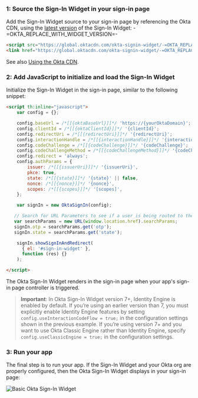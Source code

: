 ### 1: Source the Sign-In Widget in your sign-in page

Add the Sign-In Widget source to your sign-in page by referencing the Okta CDN, using the [latest version](https://github.com/okta/okta-signin-widget/releases/) of the Sign-In Widget: -=OKTA_REPLACE_WITH_WIDGET_VERSION=-

```html
<script src="https://global.oktacdn.com/okta-signin-widget/-=OKTA_REPLACE_WITH_WIDGET_VERSION=-/js/okta-sign-in.min.js" type="text/javascript"></script>
<link href="https://global.oktacdn.com/okta-signin-widget/-=OKTA_REPLACE_WITH_WIDGET_VERSION=-/css/okta-sign-in.min.css" type="text/css" rel="stylesheet"/>
```

See also [Using the Okta CDN](https://github.com/okta/okta-signin-widget#using-the-okta-cdn).

### 2: Add JavaScript to initialize and load the Sign-In Widget

Initialize the Sign-In Widget in the sign-in page, similar to the following snippet:

```html
<script th:inline="javascript">
    var config = {};

    config.baseUrl = /*[[{oktaBaseUrl}]]*/ 'https://{yourOktaDomain}';
    config.clientId = /*[[{oktaClientId}]]*/ '{clientId}';
    config.redirectUri = /*[[{redirectUri}]]*/ '{redirectUri}';
    config.interactionHandle = /*[[{interactionHandle}]]*/ '{interactionHandle}';
    config.codeChallenge = /*[[{codeChallenge}]]*/ '{codeChallenge}';
    config.codeChallengeMethod = /*[[{codeChallengeMethod}]]*/ '{codeChallengeMethod}';
    config.redirect = 'always';
    config.authParams = {
        issuer: /*[[{issuerUri}]]*/ '{issuerUri}',
        pkce: true,
        state: /*[[{state}]]*/ '{state}' || false,
        nonce: /*[[{nonce}]]*/ '{nonce}',
        scopes: /*[[{scopes}]]*/ '[scopes]',
    };

    var signIn = new OktaSignIn(config);

   // Search for URL Parameters to see if a user is being routed to the application to recover password
   var searchParams = new URL(window.location.href).searchParams;
   signIn.otp = searchParams.get('otp');
   signIn.state = searchParams.get('state');

    signIn.showSignInAndRedirect(
      { el: '#sign-in-widget' },
      function (res) {}
    );

</script>
```

The Okta Sign-In Widget renders in the sign-in page when your app's sign-in page controller is triggered.

> **Important**: In Okta Sign-In Widget version 7+, Identity Engine is enabled by default. If you’re using an earlier version than 7, you must explicitly enable Identity Engine features by setting `config.useInteractionCodeFlow = true;` in the configuration settings shown in the previous example. If you’re using version 7+ and you want to use Okta Classic Engine rather than Identity Engine, specify `config.useClassicEngine = true;` in the configuration settings.

### 3: Run your app

The final step is to run your app. If the Sign-In Widget and your Okta org are properly configured, then the Okta Sign-In Widget displays in your sign-in page:

<div class="half">

![Basic Okta Sign-In Widget](/img/siw/okta-sign-in-javascript.png)

</div>
